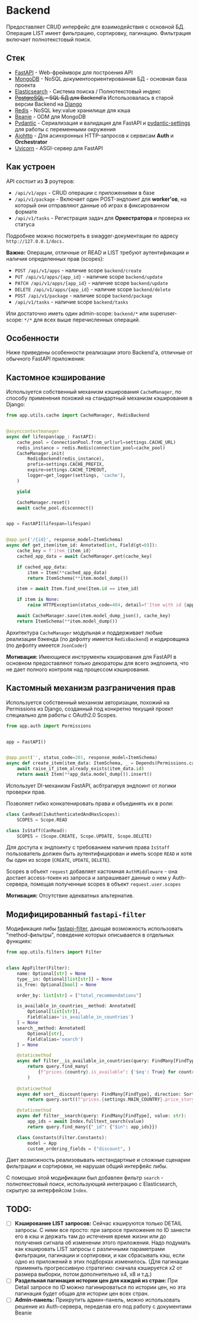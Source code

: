 # Backend

Предоставляет CRUD интерфейс для взаимодействия с основной БД. Операция LIST имеет фильтрацию, сортировку, пагинацию. Фильтрация включает полнотекстовый поиск.

## Стек

- [FastAPI](https://fastapi.tiangolo.com/) - Web-фреймворк для построения API
- [MongoDB](https://www.mongodb.com/) - NoSQL документоориентированная БД - основная база проекта
- [Elasticsearch](https://www.elastic.co/) - Система поиска / Полнотекстовый индекс
- ~~[PostgreSQL](https://www.postgresql.org/) - SQL БД для Backend'a~~ Использовалась в старой версии Backend на [Django](https://www.djangoproject.com/)
- [Redis](https://redis.io/) - NoSQL key:value хранилище для кэша
- [Beanie](https://beanie-odm.dev/) - ODM для MongoDB
- [Pydantic](https://pydantic-docs.helpmanual.io/) - Сериализация и валидация для FastAPI и [pydantic-settings](https://pydantic-docs.helpmanual.io/usage/settings/) для работы с переменными окружения
- [Aiohttp](https://aiohttp.readthedocs.io/en/stable/) - Для асинхронных HTTP-запросов к сервисам **Auth** и **Orchestrator**
- [Uvicorn](https://www.uvicorn.org/) - ASGI-сервер для FastAPI

## Как устроен

API состоит из **3** роутеров:

- `/api/v1/apps` - CRUD операции с приложениями в базе
- `/api/v1/package` - Включает один POST-эндпоинт для **worker'ов**, на который они отправляют данные об играх в фиксированном формате
- `/api/v1/tasks` - Регистрация задач для **Оркестратора** и проверка их статуса

Подробнее можно посмотреть в swagger-документации по адресу `http://127.0.0.1/docs.`

**Важно:** Операции, отличные от READ и LIST требуют аутентификации и наличия определенных прав (scopes):

- `POST /api/v1/apps` - наличие scope `backend/create`
- `PUT /api/v1/apps/{app_id}` - наличие scope `backend/update`
- `PATCH /api/v1/apps/{app_id}` - наличие scope `backend/update`
- `DELETE /api/v1/apps/{app_id}` - наличие scope `backend/delete`
- `POST /api/v1/package` - наличие scope `backend/package`
- `/api/v1/tasks` - наличие scope `backend/tasks`

Или достаточно иметь один admin-scope: `backend/*` или superuser-scope: `*/*` для всех выше перечисленных операций.

## Особенности

Ниже приведены особенности реализации этого Backend'a, отличные от обычного FastAPI приложения:

## Кастомное кэширование

Используется собственный механизм кэширования `CacheManager`, по способу применения похожий на стандартный механизм кэширования в Django:

```python
from app.utils.cache import CacheManager, RedisBackend


@asynccontextmanager
async def lifespan(app_: FastAPI):
    cache_pool = ConnectionPool.from_url(url=settings.CACHE_URL)
    redis_instance = redis.Redis(connection_pool=cache_pool)
    CacheManager.init(
        RedisBackend(redis_instance),
        prefix=settings.CACHE_PREFIX,
        expire=settings.CACHE_TIMEOUT,
        logger=get_logger(settings, 'cache'),
    )

    yield

    CacheManager.reset()
    await cache_pool.disconnect()


app = FastAPI(lifespan=lifespan)


@app.get('/{id}', response_model=ItemSchema)
async def get_item(item_id: Annotated[int, Field(gt=0)]):
    cache_key = f'item_{item_id}'
    cached_app_data = await CacheManager.get(cache_key)

    if cached_app_data:
        item = Item(**cached_app_data)
        return ItemSchema(**item.model_dump())

    item = await Item.find_one(Item.id == item_id)

    if item is None:
        raise HTTPException(status_code=404, detail=f'Item with id {app_id} not found')

    await CacheManager.save(item.model_dump_json(), cache_key)
    return ItemSchema(**item.model_dump())
```

Архитектура `CacheManager` модульная и поддерживает любые реализации бэкенда (по дефолту имеется `RedisBackend`) и кодировщика (по дефолту имеется `JsonCoder`)

**Мотивация:** Имеющиеся инструменты кэширования для FastAPI в основном предоставляют только декораторы для всего эндпоинта, что не дает полного контроля над процессом кэширования.

## Кастомный механизм разграничения прав

Используется собственный механизм авторизации, похожий на Permissions из Django, созданный под конкретно текущий проект специально для работы с OAuth2.0 Scopes. 

```python
from app.auth import Permissions


app = FastAPI()


@app.post('', status_code=201, response_model=ItemSchema)
async def create_item(item_data: ItemSchema, _ = Depends(Permissions.can_create)):
    await raise_if_item_already_exists(item_data.id)
    return await Item(**app_data.model_dump()).insert()
```

Использует DI-механизм FastAPI, асбтрагируя эндпоинт от логики проверки прав.

Позволяет гибко конкатенировать права и объединять их в роли:

```python
class CanRead(IsAuthenticatedAndHasScopes):
    SCOPES = Scope.READ

class IsStaff(CanRead):
    SCOPES = (Scope.CREATE, Scope.UPDATE, Scope.DELETE)
```

Для доступа к эндпоинту с требованием наличия права `IsStaff` пользователь должен быть аутентифицирован и иметь scope `READ` и хотя бы один из scope (`CREATE`, `UPDATE`, `DELETE`).

Scopes в объект `request` добавляет кастомная `AuthMiddleware` - она достает access-токен из запроса и запрашивает данные о нем у Auth-сервера, помещая полученные scopes в объект `request.user.scopes`

**Мотивация:** Отсутствие адекватных альтернатив.

## Модифицированный `fastapi-filter`

Модификация либы [fastapi-filter](https://github.com/arthurio/fastapi-filter), дающая возможность использовать "method-фильтры", поведение которых описывается в отдельных функциях:

```python
from app.utils.filters import Filter


class AppFilter(Filter):
    name: Optional[str] = None
    type__in: Optional[list[str]] = None
    is_free: Optional[bool] = None

    order_by: list[str] = ["total_recommendations"]

    is_available_in_countries__method: Annotated[
        Optional[list[str]],
        Field(alias='is_available_in_countries')
    ] = None
    search__method: Annotated[
        Optional[str],
        Field(alias='search')
    ] = None

    @staticmethod
    async def filter__is_available_in_countries(query: FindMany[FindType], value: str):
        return query.find_many(
            {f"prices.{country}.is_available": {'$eq': True} for country in value.split(',')}
        )
    
    @staticmethod
    async def sort__discount(query: FindMany[FindType], direction: SortDirection):
        return query.sort((f"prices.{settings.MAIN_COUNTRY}.price_story.0.discount", direction))

    @staticmethod
    async def filter__search(query: FindMany[FindType], value: str):
        app_ids = await Index.fulltext_search(value)
        return query.find_many({"_id": {"$in": app_ids}})

    class Constants(Filter.Constants):
        model = App
        custom_ordering_fields = ("discount", )
```

Дает возможность реализовывать нестандартные и сложные сценарии фильтрации и сортировки, не нарушая общий интерфейс либы.

С помощью этой модификации был добавлен фильтр `search` - полнотекстовый поиск, использующий интеграцию с Elasticsearch, скрытую за интерфейсом `Index`.

## TODO:

- [ ] **Кэширование LIST запросов:** Сейчас кэшируются только DETAIL запросы. С ними все просто: при запросе приложения по ID занести его в кэш и держать там до истечения время жизни или до получения сигнала об изменении этого приложения.
Надо подумать как кэшировать LIST запросы с различными параметрами фильтрации, пагинации и сортировки, и как сбрасывать кэш, если одно из приложений в этих подборках изменилось. (Для пагинации применить прогрессивную стратегию: сначала кэшируется x2 от размера выборки, потом дополнительно x4, x8 и т.д.)
- [ ] **Раздельная пагинация истории цен для каждой из стран:** При Detail запросе по ID можно пагинироваться по истории цен, но эта пагинация будет общая для истории цен всех стран.
- [ ] **Admin-панель:** Прикрутить админ-панель, можно использовать решение из Auth-сервера, переделав его под работу с документами Beanie
